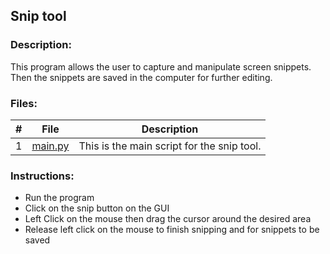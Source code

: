 ## Snip tool

### Description:
This program allows the user to capture and manipulate screen snippets. Then the snippets are saved in the computer for further editing.

### Files:
|   #   | File            | Description                                        |
| :---: | --------------- | -------------------------------------------------- |
|   1   | [main.py](https://github.com/jtsui23-code/Projects/blob/main/Projects/Snip%20Tool/main.py)        | This is the main script for the snip tool.      |


### Instructions:

- Run the program
- Click on the snip button on the GUI
- Left Click on the mouse then drag the cursor around the desired area
- Release left click on the mouse to finish snipping and for snippets to be saved


